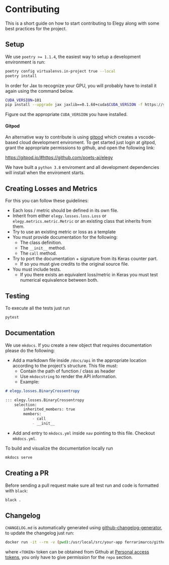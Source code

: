 # Contributing
This is a short guide on how to start contributing to Elegy along with some best practices for the project.

## Setup
We use `poetry >= 1.1.4`, the easiest way to setup a development environment is run:

```bash
poetry config virtualenvs.in-project true --local
poetry install
```

In order for Jax to recognize your GPU, you will probably have to install it again using the command below.

```bash
CUDA_VERSION=101
pip install --upgrade jax jaxlib==0.1.60+cuda$CUDA_VERSION -f https://storage.googleapis.com/jax-releases/jax_releases.html
```
Figure out the appropriate `CUDA_VERSION` you have installed.

#### Gitpod
An alternative way to contribute is using [gitpod](https://gitpod.io/) which creates a vscode-based cloud development enviroment.
To get started just login at gitpod, grant the appropriate permissions to github, and open the following link:

https://gitpod.io/#https://github.com/poets-ai/elegy

We have built a `python 3.8` enviroment and all development dependencies will install when the enviroment starts.

## Creating Losses and Metrics
For this you can follow these guidelines:

* Each loss / metric should be defined in its own file.
* Inherit from either `elegy.losses.loss.Loss` or `elegy.metrics.metric.Metric` or an existing class that inherits from them.
* Try to use an existing metric or loss as a template
* You must provide documentation for the following:
    * The class definition.
    * The `__init__` method.
    * The `call` method.
* Try to port the documentation + signature from its Keras counter part.
    * If so you must give credits to the original source file.
* You must include tests.
    * If you there exists an equivalent loss/metric in Keras you must test numerical equivalence between both.

## Testing
To execute all the tests just run
```bash
pytest
```

## Documentation
We use `mkdocs`. If you create a new object that requires documentation please do the following:

* Add a markdown file inside `/docs/api` in the appropriate location according to the project's structure. This file must:
    * Contain the path of function / class as header
    * Use `mkdocstring` to render the API information.
    * Example:
```markdown
# elegy.losses.BinaryCrossentropy

::: elegy.losses.BinaryCrossentropy
    selection:
        inherited_members: true
        members:
            - call
            - __init__
```
* Add and entry to `mkdocs.yml` inside `nav` pointing to this file. Checkout `mkdocs.yml`.

To build and visualize the documentation locally run
```bash
mkdocs serve
```

## Creating a PR
Before sending a pull request make sure all test run and code is formatted with `black`:

```bash
black .
```

## Changelog
`CHANGELOG.md` is automatically generated using [github-changelog-generator](https://github.com/github-changelog-generator/github-changelog-generator), to update the changelog just run:
```bash
docker run -it --rm -v (pwd):/usr/local/src/your-app ferrarimarco/github-changelog-generator -u poets-ai -p elegy -t <TOKEN>
```
where `<TOKEN>` token can be obtained from Github at [Personal access tokens](https://github.com/settings/tokens), you only have to give permission for the `repo` section.

